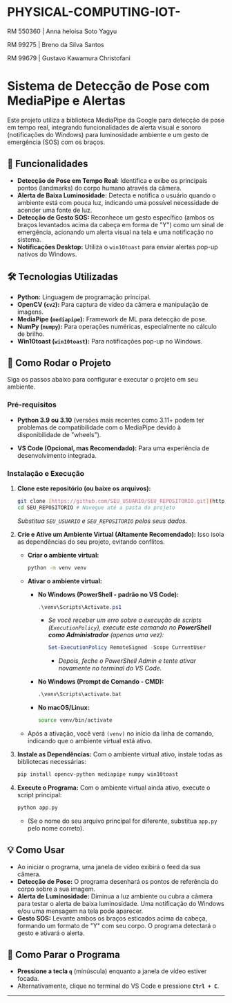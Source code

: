 # PHYSICAL-COMPUTING-IOT-

RM 550360  | Anna heloisa Soto Yagyu

RM 99275    | Breno da Silva Santos

RM 99679    | Gustavo Kawamura Christofani

# Sistema de Detecção de Pose com MediaPipe e Alertas

Este projeto utiliza a biblioteca MediaPipe da Google para detecção de pose em tempo real, integrando funcionalidades de alerta visual e sonoro (notificações do Windows) para luminosidade ambiente e um gesto de emergência (SOS) com os braços.

## 🌟 Funcionalidades

* **Detecção de Pose em Tempo Real:** Identifica e exibe os principais pontos (landmarks) do corpo humano através da câmera.
* **Alerta de Baixa Luminosidade:** Detecta e notifica o usuário quando o ambiente está com pouca luz, indicando uma possível necessidade de acender uma fonte de luz.
* **Detecção de Gesto SOS:** Reconhece um gesto específico (ambos os braços levantados acima da cabeça em forma de "Y") como um sinal de emergência, acionando um alerta visual na tela e uma notificação no sistema.
* **Notificações Desktop:** Utiliza o `win10toast` para enviar alertas pop-up nativos do Windows.

## 🛠️ Tecnologias Utilizadas

* **Python:** Linguagem de programação principal.
* **OpenCV (`cv2`):** Para captura de vídeo da câmera e manipulação de imagens.
* **MediaPipe (`mediapipe`):** Framework de ML para detecção de pose.
* **NumPy (`numpy`):** Para operações numéricas, especialmente no cálculo de brilho.
* **Win10toast (`win10toast`):** Para notificações pop-up no Windows.

## 🚀 Como Rodar o Projeto

Siga os passos abaixo para configurar e executar o projeto em seu ambiente.

### Pré-requisitos

* **Python 3.9 ou 3.10** (versões mais recentes como 3.11+ podem ter problemas de compatibilidade com o MediaPipe devido à disponibilidade de "wheels").

* **VS Code (Opcional, mas Recomendado):** Para uma experiência de desenvolvimento integrada.


### Instalação e Execução

1.  **Clone este repositório (ou baixe os arquivos):**
    ```bash
    git clone [https://github.com/SEU_USUARIO/SEU_REPOSITORIO.git](https://github.com/SEU_USUARIO/SEU_REPOSITORIO.git)
    cd SEU_REPOSITORIO # Navegue até a pasta do projeto
    ```
    *Substitua `SEU_USUARIO` e `SEU_REPOSITORIO` pelos seus dados.*

2.  **Crie e Ative um Ambiente Virtual (Altamente Recomendado):**
    Isso isola as dependências do seu projeto, evitando conflitos.

    * **Criar o ambiente virtual:**
        ```bash
        python -m venv venv
        ```

    * **Ativar o ambiente virtual:**
        * **No Windows (PowerShell - padrão no VS Code):**
            ```powershell
            .\venv\Scripts\Activate.ps1
            ```
            * *Se você receber um erro sobre a execução de scripts (`ExecutionPolicy`), execute este comando no **PowerShell como Administrador** (apenas uma vez):*
                ```powershell
                Set-ExecutionPolicy RemoteSigned -Scope CurrentUser
                ```
                * *Depois, feche o PowerShell Admin e tente ativar novamente no terminal do VS Code.*

        * **No Windows (Prompt de Comando - CMD):**
            ```cmd
            .\venv\Scripts\activate.bat
            ```
        * **No macOS/Linux:**
            ```bash
            source venv/bin/activate
            ```

    * Após a ativação, você verá `(venv)` no início da linha de comando, indicando que o ambiente virtual está ativo.

3.  **Instale as Dependências:**
    Com o ambiente virtual ativo, instale todas as bibliotecas necessárias:
    ```bash
    pip install opencv-python mediapipe numpy win10toast
    ```

4.  **Execute o Programa:**
    Com o ambiente virtual ainda ativo, execute o script principal:
    ```bash
    python app.py
    ```
    * (Se o nome do seu arquivo principal for diferente, substitua `app.py` pelo nome correto).

## 💡 Como Usar

* Ao iniciar o programa, uma janela de vídeo exibirá o feed da sua câmera.
* **Detecção de Pose:** O programa desenhará os pontos de referência do corpo sobre a sua imagem.
* **Alerta de Luminosidade:** Diminua a luz ambiente ou cubra a câmera para testar o alerta de baixa luminosidade. Uma notificação do Windows e/ou uma mensagem na tela pode aparecer.
* **Gesto SOS:** Levante ambos os braços esticados acima da cabeça, formando um formato de "Y" com seu corpo. O programa detectará o gesto e ativará o alerta.

## 🛑 Como Parar o Programa

* **Pressione a tecla `q`** (minúscula) enquanto a janela de vídeo estiver focada.
* Alternativamente, clique no terminal do VS Code e pressione **`Ctrl + C`**.

---
